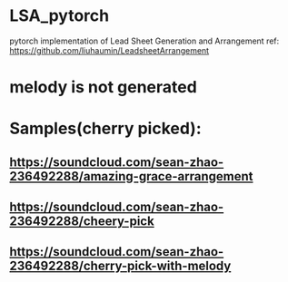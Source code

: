 # LSA_pytorch
pytorch implementation of Lead Sheet Generation and Arrangement
ref: https://github.com/liuhaumin/LeadsheetArrangement

# melody is not generated
# Samples(cherry picked):
## https://soundcloud.com/sean-zhao-236492288/amazing-grace-arrangement
## https://soundcloud.com/sean-zhao-236492288/cheery-pick
## https://soundcloud.com/sean-zhao-236492288/cherry-pick-with-melody
